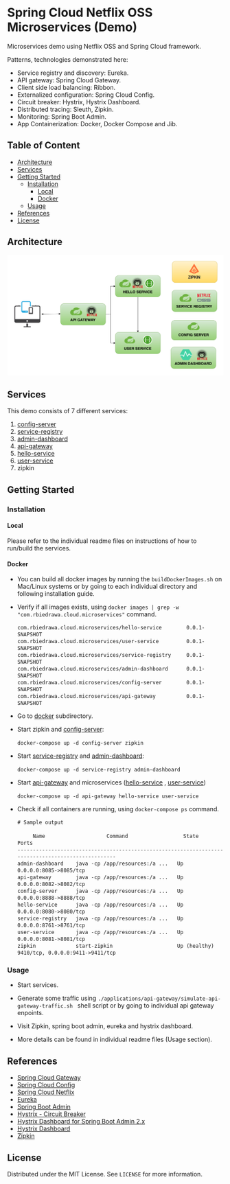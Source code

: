 # Spring Cloud Netflix OSS Microservices (Demo)

Microservices demo using Netflix OSS and Spring Cloud framework. 

Patterns, technologies demonstrated here: 

* Service registry and discovery: Eureka.
* API gateway: Spring Cloud Gateway.
* Client side load balancing: Ribbon.
* Externalized configuration: Spring Cloud Config.
* Circuit breaker: Hystrix, Hystrix Dashboard.
* Distributed tracing: Sleuth, Zipkin.
* Monitoring: Spring Boot Admin.
* App Containerization: Docker, Docker Compose and Jib.

## Table of Content

- [Architecture](#architecture)
- [Services](#services)
- [Getting Started](#getting-started)
  * [Installation](#installation)
    + [Local](#local)
    + [Docker](#docker)
  * [Usage](#usage)
- [References](#references)
- [License](#license)

## Architecture

![architecture-diagram](./_docs/img/architecture.png)

## Services

This demo consists of 7 different services:

1. [config-server](./applications/config-server)
2. [service-registry](./applications/service-registry)
3. [admin-dashboard](./applications/admin-dashboard)
4. [api-gateway](./applications/api-gateway)
5. [hello-service](./applications/services/hello-service)
6. [user-service](./applications/services/user-service)
7. zipkin

## Getting Started

### Installation

#### Local

Please refer to the individual readme files on instructions of how to run/build the services.

#### Docker

* You can build all docker images by running the `buildDockerImages.sh` on Mac/Linux systems or by going to each
  individual directory and following installation guide.

* Verify if all images exists, using `docker images | grep -w "com.rbiedrawa.cloud.microservices"` command.

     ```
    com.rbiedrawa.cloud.microservices/hello-service        0.0.1-SNAPSHOT
    com.rbiedrawa.cloud.microservices/user-service         0.0.1-SNAPSHOT 
    com.rbiedrawa.cloud.microservices/service-registry     0.0.1-SNAPSHOT 
    com.rbiedrawa.cloud.microservices/admin-dashboard      0.0.1-SNAPSHOT 
    com.rbiedrawa.cloud.microservices/config-server        0.0.1-SNAPSHOT 
    com.rbiedrawa.cloud.microservices/api-gateway          0.0.1-SNAPSHOT 
    ```
* Go to [docker](deployment/docker) subdirectory.

* Start zipkin and [config-server](./applications/config-server):

  `docker-compose up -d config-server zipkin`

* Start [service-registry](./applications/service-registry) and [admin-dashboard](./applications/admin-dashboard):

  `docker-compose up -d service-registry admin-dashboard`

* Start [api-gateway](./applications/api-gateway) and
  microservices ([hello-service](./applications/services/hello-service)
  , [user-service](./applications/services/user-service))

  `docker-compose up -d api-gateway hello-service user-service`

* Check if all containers are running, using `docker-compose ps` command.

   ```shell
   # Sample output
  
        Name                    Command                  State                    Ports              
  ---------------------------------------------------------------------------------------------------
  admin-dashboard    java -cp /app/resources:/a ...   Up             0.0.0.0:8085->8085/tcp          
  api-gateway        java -cp /app/resources:/a ...   Up             0.0.0.0:8082->8082/tcp          
  config-server      java -cp /app/resources:/a ...   Up             0.0.0.0:8888->8888/tcp          
  hello-service      java -cp /app/resources:/a ...   Up             0.0.0.0:8080->8080/tcp          
  service-registry   java -cp /app/resources:/a ...   Up             0.0.0.0:8761->8761/tcp          
  user-service       java -cp /app/resources:/a ...   Up             0.0.0.0:8081->8081/tcp          
  zipkin             start-zipkin                     Up (healthy)   9410/tcp, 0.0.0.0:9411->9411/tcp
   ```

### Usage

* Start services.

* Generate some traffic using `./applications/api-gateway/simulate-api-gateway-traffic.sh ` shell script or by going to individual api gateway enpoints.

* Visit Zipkin, spring boot admin, eureka and hystrix dashboard.

* More details can be found in individual readme files (Usage section).

## References

* [Spring Cloud Gateway](https://spring.io/projects/spring-cloud-gateway)
* [Spring Cloud Config](https://cloud.spring.io/spring-cloud-config)
* [Spring Cloud Netflix](https://spring.io/projects/spring-cloud-netflix)
* [Eureka](https://github.com/Netflix/eureka)
* [Spring Boot Admin](https://github.com/codecentric/spring-boot-admin)
* [Hystrix - Circuit Breaker](https://github.com/Netflix/Hystrix)
* [Hystrix Dashboard for Spring Boot Admin 2.x](https://github.com/MartinDevillers/spring-boot-admin-hystrix-dashboard)
* [Hystrix Dashboard](https://github.com/Netflix-Skunkworks/hystrix-dashboard/)
* [Zipkin](https://zipkin.io/)

## License

Distributed under the MIT License. See `LICENSE` for more information.
